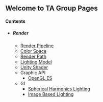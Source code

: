## Welcome to TA Group Pages

####  Contents

- #####  Render

  - [Render Pipeline](https://hehanxin.github.io/TA/render/render_pipeline)
  - [Color Space](https://hehanxin.github.io/TA/render/color_space)
  - [Render Path](https://hehanxin.github.io/TA/render/render_path)
  - [Lighting Model](https://hehanxin.github.io/TA/render/lighting_model)
  - [Unity Shader](https://hehanxin.github.io/TA/render/unity_shader)
  - Graphic API
    - [OpenGL ES](https://hehanxin.github.io/TA/render/graphic_api/opengl_es)
  - GI
    - [Spherical Harmonics Lighting](https://hehanxin.github.io/TA/render/gi/spherical_harmonics_lighting)
    - [Image Based Lighting](https://hehanxin.github.io/TA/render/gi/image_based_lighting)


